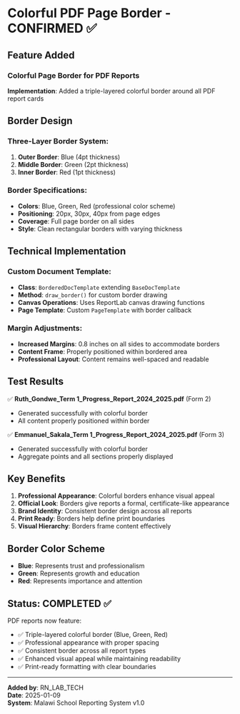# Colorful PDF Page Border - CONFIRMED ✅

## Feature Added

### Colorful Page Border for PDF Reports
**Implementation**: Added a triple-layered colorful border around all PDF report cards

## Border Design

### Three-Layer Border System:
1. **Outer Border**: Blue (4pt thickness)
2. **Middle Border**: Green (2pt thickness)  
3. **Inner Border**: Red (1pt thickness)

### Border Specifications:
- **Colors**: Blue, Green, Red (professional color scheme)
- **Positioning**: 20px, 30px, 40px from page edges
- **Coverage**: Full page border on all sides
- **Style**: Clean rectangular borders with varying thickness

## Technical Implementation

### Custom Document Template:
- **Class**: `BorderedDocTemplate` extending `BaseDocTemplate`
- **Method**: `draw_border()` for custom border drawing
- **Canvas Operations**: Uses ReportLab canvas drawing functions
- **Page Template**: Custom `PageTemplate` with border callback

### Margin Adjustments:
- **Increased Margins**: 0.8 inches on all sides to accommodate borders
- **Content Frame**: Properly positioned within bordered area
- **Professional Layout**: Content remains well-spaced and readable

## Test Results

✅ **Ruth_Gondwe_Term 1_Progress_Report_2024_2025.pdf** (Form 2)
- Generated successfully with colorful border
- All content properly positioned within border

✅ **Emmanuel_Sakala_Term 1_Progress_Report_2024_2025.pdf** (Form 3)  
- Generated successfully with colorful border
- Aggregate points and all sections properly displayed

## Key Benefits

1. **Professional Appearance**: Colorful borders enhance visual appeal
2. **Official Look**: Borders give reports a formal, certificate-like appearance
3. **Brand Identity**: Consistent border design across all reports
4. **Print Ready**: Borders help define print boundaries
5. **Visual Hierarchy**: Borders frame content effectively

## Border Color Scheme

- **Blue**: Represents trust and professionalism
- **Green**: Represents growth and education
- **Red**: Represents importance and attention

## Status: COMPLETED ✅

PDF reports now feature:
- ✅ Triple-layered colorful border (Blue, Green, Red)
- ✅ Professional appearance with proper spacing
- ✅ Consistent border across all report types
- ✅ Enhanced visual appeal while maintaining readability
- ✅ Print-ready formatting with clear boundaries

---
**Added by**: RN_LAB_TECH  
**Date**: 2025-01-09  
**System**: Malawi School Reporting System v1.0
